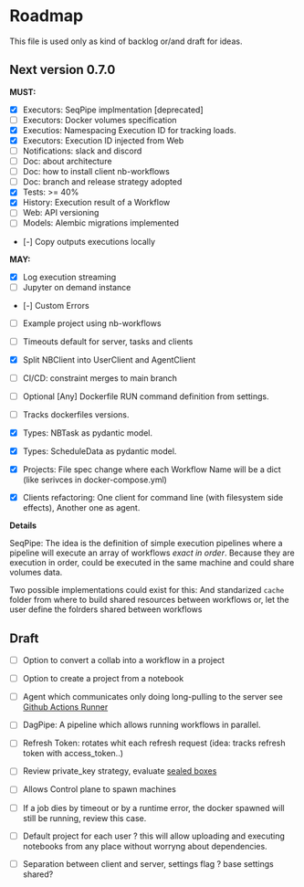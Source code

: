 # Roadmap

This file is used only as kind of backlog or/and draft for ideas. 

## Next version 0.7.0

**MUST:**

- [x] Executors: SeqPipe implmentation [deprecated]
- [ ] Executors: Docker volumes specification
- [x] Executios: Namespacing Execution ID for tracking loads. 
- [x] Executors: Execution ID injected from Web 
- [ ] Notifications: slack and discord
- [ ] Doc: about architecture
- [ ] Doc: how to install client nb-workflows
- [ ] Doc: branch and release strategy adopted
- [x] Tests: >= 40%
- [x] History: Execution result of a Workflow
- [ ] Web: API versioning
- [ ] Models: Alembic migrations implemented
- [-] Copy outputs executions locally

**MAY:**

- [x] Log execution streaming
- [ ] Jupyter on demand instance
- [-] Custom Errors
- [ ] Example project using nb-workflows
- [ ] Timeouts default for server, tasks and clients
- [x] Split NBClient into UserClient and AgentClient
- [ ] CI/CD: constraint merges to main branch
- [ ] Optional [Any] Dockerfile RUN command definition from settings.
- [ ] Tracks dockerfiles versions.
- [x] Types: NBTask as pydantic model.
- [x] Types: ScheduleData as pydantic model.
- [x] Projects: File spec change where each Workflow Name will be a dict (like serivces in docker-compose.yml)
- [x] Clients refactoring: One client for command line (with filesystem side effects), Another one as agent. 
 

**Details**

SeqPipe: The idea is the definition of simple execution pipelines where a pipeline will execute an array of workflows *exact in order*. 
Because they are execution in order, could be executed in the same machine and could share volumes data. 

Two possible implementations could exist for this:
And standarized `cache` folder from where to build shared resources between workflows or,
let the user define the folrders shared between workflows


## Draft

- [ ] Option to convert a collab into a workflow in a project 
- [ ] Option to create a project from a notebook
- [ ] Agent which communicates only doing long-pulling to the server see [Github Actions Runner](https://github.com/actions/runner) 
- [ ] DagPipe: A pipeline which allows running workflows in parallel.
- [ ] Refresh Token: rotates whit each refresh request (idea: tracks refresh token with access_token..)
- [ ] Review private_key strategy, evaluate [sealed boxes](https://libsodium.gitbook.io/doc/public-key_cryptography/sealed_boxes) 
- [ ] Allows Control plane to spawn machines
- [ ] If a job dies by timeout or by a runtime error, the docker spawned will still be running, review this case. 
- [ ] Default project for each user ? this will allow uploading and executing notebooks from any place without worryng about dependencies. 
- [ ] Separation between client and server, settings flag ? base settings shared? 
 

